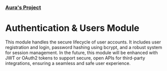 ### [Aura's Project](https://aura-project-pi.vercel.app/)
# Authentication & Users Module
This module handles the secure lifecycle of user accounts. It includes user registration and login, password hashing using bcrypt, and a robust system for session management. In the future, this module will be enhanced with JWT or OAuth2 tokens to support secure, open APIs for third-party integrations, ensuring a seamless and safe user experience.
